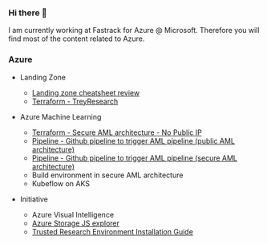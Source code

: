 ### Hi there 👋

<!--
**chboudry/chboudry** is a ✨ _special_ ✨ repository because its `README.md` (this file) appears on your GitHub profile.

Here are some ideas to get you started:

- 🔭 I’m currently working on ...
- 🌱 I’m currently learning ...
- 👯 I’m looking to collaborate on ...
- 🤔 I’m looking for help with ...
- 💬 Ask me about ...
- 📫 How to reach me: ...
- 😄 Pronouns: ...
- ⚡ Fun fact: ...
-->

I am currently working at Fastrack for Azure @ Microsoft. Therefore you will find most of the content related to Azure.

### Azure

- Landing Zone 
   - [Landing zone cheatsheet review](https://github.com/chboudry/articles/blob/master/azure-landingzone-review.md)
   - [Terraform - TreyResearch](https://github.com/chboudry/trey-research-terraform)

- Azure Machine Learning
   - [Terraform - Secure AML architecture - No Public IP](https://github.com/chboudry/aml-secure-terraform)
   - [Pipeline - Github pipeline to trigger AML pipeline (public AML architecture)](https://github.com/chboudry/aml-public-pipeline)
   - [Pipeline - Github pipeline to trigger AML pipeline (secure AML architecture)](https://github.com/chboudry/aml-secure-pipeline)
   - Build environment in secure AML architecture
   - Kubeflow on AKS

- Initiative
   - Azure Visual Intelligence
   - [Azure Storage JS explorer](https://github.com/chboudry/AzureStorageJSExplorer)
   - [Trusted Research Environment Installation Guide](https://github.com/chboudry/articles/blob/master/tre_installation_cheatsheet.md)
